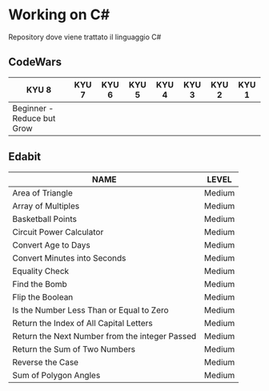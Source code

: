# Working on C#
Repository  dove viene trattato il linguaggio C#

## CodeWars
| KYU 8                    | KYU 7 | KYU 6  | KYU 5 | KYU 4  | KYU 3 | KYU 2  | KYU 1 |
|--------------------------|-------|--------|-------|--------|-------|--------|-------|
|Beginner - Reduce but Grow|

## Edabit
| NAME          | LEVEL         |
| ------------- | ------------- |
| Area of Triangle  | Medium |
| Array of Multiples  | Medium  |
| Basketball Points  | Medium  |
| Circuit Power Calculator  | Medium  |
| Convert Age to Days  | Medium  |
| Convert Minutes into Seconds  | Medium  |
| Equality Check  | Medium  |
| Find the Bomb  | Medium  |
| Flip the Boolean  | Medium  |
| Is the Number Less Than or Equal to Zero  | Medium  |
| Return the Index of All Capital Letters  | Medium  |
| Return the Next Number from the integer Passed  | Medium  |
| Return the Sum of Two Numbers  | Medium  |
| Reverse the Case | Medium  |
| Sum of Polygon Angles | Medium  |

